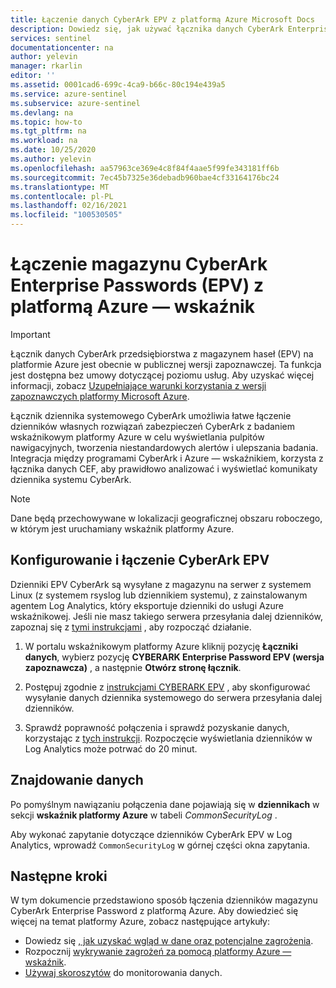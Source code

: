 ```yaml
---
title: Łączenie danych CyberArk EPV z platformą Azure Microsoft Docs
description: Dowiedz się, jak używać łącznika danych CyberArk Enterprise Password (EPV) do ściągania swoich dzienników do usługi Azure wskaźnikowej. Wyświetlaj dane CyberArk EPV w skoroszytach, twórz Alerty i ulepszaj badanie.
services: sentinel
documentationcenter: na
author: yelevin
manager: rkarlin
editor: ''
ms.assetid: 0001cad6-699c-4ca9-b66c-80c194e439a5
ms.service: azure-sentinel
ms.subservice: azure-sentinel
ms.devlang: na
ms.topic: how-to
ms.tgt_pltfrm: na
ms.workload: na
ms.date: 10/25/2020
ms.author: yelevin
ms.openlocfilehash: aa57963ce369e4c8f84f4aae5f99fe343181ff6b
ms.sourcegitcommit: 7ec45b7325e36debadb960bae4cf33164176bc24
ms.translationtype: MT
ms.contentlocale: pl-PL
ms.lasthandoff: 02/16/2021
ms.locfileid: "100530505"
---
```

# <a name="connect-cyberark-enterprise-password-vault-epv-to-azure-sentinel"></a>Łączenie magazynu CyberArk Enterprise Passwords (EPV) z platformą Azure — wskaźnik

> [!IMPORTANT]
> Łącznik danych CyberArk przedsiębiorstwa z magazynem haseł (EPV) na platformie Azure jest obecnie w publicznej wersji zapoznawczej. Ta funkcja jest dostępna bez umowy dotyczącej poziomu usług. Aby uzyskać więcej informacji, zobacz [Uzupełniające warunki korzystania z wersji zapoznawczych platformy Microsoft Azure](https://azure.microsoft.com/support/legal/preview-supplemental-terms/).

Łącznik dziennika systemowego CyberArk umożliwia łatwe łączenie dzienników własnych rozwiązań zabezpieczeń CyberArk z badaniem wskaźnikowym platformy Azure w celu wyświetlania pulpitów nawigacyjnych, tworzenia niestandardowych alertów i ulepszania badania. Integracja między programami CyberArk i Azure — wskaźnikiem, korzysta z łącznika danych CEF, aby prawidłowo analizować i wyświetlać komunikaty dziennika systemu CyberArk.

> [!NOTE]
> Dane będą przechowywane w lokalizacji geograficznej obszaru roboczego, w którym jest uruchamiany wskaźnik platformy Azure.

## <a name="configure-and-connect-cyberark-epv"></a>Konfigurowanie i łączenie CyberArk EPV

Dzienniki EPV CyberArk są wysyłane z magazynu na serwer z systemem Linux (z systemem rsyslog lub dziennikiem systemu), z zainstalowanym agentem Log Analytics, który eksportuje dzienniki do usługi Azure wskaźnikowej. Jeśli nie masz takiego serwera przesyłania dalej dzienników, zapoznaj się z [tymi instrukcjami](connect-cef-agent.md) , aby rozpocząć działanie.

1. W portalu wskaźnikowym platformy Azure kliknij pozycję **Łączniki danych**, wybierz pozycję **CYBERARK Enterprise Password EPV (wersja zapoznawcza)** , a następnie **Otwórz stronę łącznik**.

1. Postępuj zgodnie z [instrukcjami CYBERARK EPV](https://docs.cyberark.com/Product-Doc/OnlineHelp/PAS/Latest/en/Content/PASIMP/DV-Integrating-with-SIEM-Applications.htm) , aby skonfigurować wysyłanie danych dziennika systemowego do serwera przesyłania dalej dzienników.

1. Sprawdź poprawność połączenia i sprawdź pozyskanie danych, korzystając z [tych instrukcji](connect-cef-verify.md). Rozpoczęcie wyświetlania dzienników w Log Analytics może potrwać do 20 minut.

## <a name="find-your-data"></a>Znajdowanie danych

Po pomyślnym nawiązaniu połączenia dane pojawiają się w **dziennikach** w sekcji **wskaźnik platformy Azure** w tabeli *CommonSecurityLog* .

Aby wykonać zapytanie dotyczące dzienników CyberArk EPV w Log Analytics, wprowadź `CommonSecurityLog` w górnej części okna zapytania.

## <a name="next-steps"></a>Następne kroki

W tym dokumencie przedstawiono sposób łączenia dzienników magazynu CyberArk Enterprise Password z platformą Azure. Aby dowiedzieć się więcej na temat platformy Azure, zobacz następujące artykuły:
- Dowiedz się [, jak uzyskać wgląd w dane oraz potencjalne zagrożenia](quickstart-get-visibility.md).
- Rozpocznij [wykrywanie zagrożeń za pomocą platformy Azure — wskaźnik](tutorial-detect-threats-built-in.md).
- [Używaj skoroszytów](tutorial-monitor-your-data.md) do monitorowania danych.
